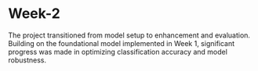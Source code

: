# Week-2
The project transitioned from model setup to enhancement and evaluation. Building on the foundational model implemented in Week 1, significant progress was made in optimizing classification accuracy and model robustness.
